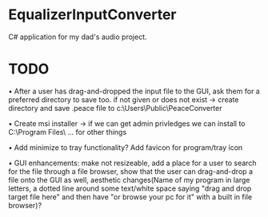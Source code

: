 # EqualizerInputConverter
C# application for my dad's audio project.

# TODO
• After a user has drag-and-dropped the input file to the GUI, ask them for a preferred directory to save too.
    if not given or does not exist -> create directory and save .peace file to c:\Users\Public\PeaceConverter 

• Create msi installer -> if we can get admin privledges we can install to C:\Program Files\ ... for other things

• Add minimize to tray functionality?
    Add favicon for program/tray icon
    
• GUI enhancements: make not resizeable, add a place for a user to search for the file through a file browser, show that the user can drag-and-drop a file onto the GUI as well, aesthetic changes(Name of my program in large letters, a dotted line around some text/white space saying "drag and drop target file here" and then have "or browse your pc for it" with a built in file browser)?

    



